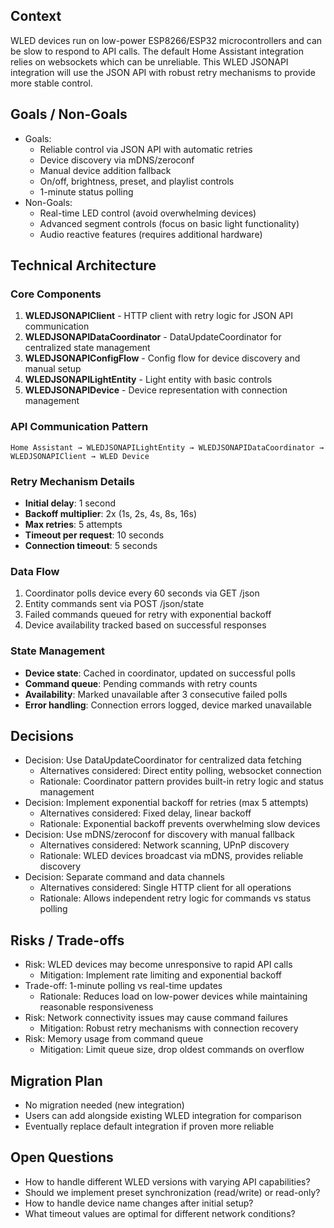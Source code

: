 ## Context
WLED devices run on low-power ESP8266/ESP32 microcontrollers and can be slow to respond to API calls. The default Home Assistant integration relies on websockets which can be unreliable. This WLED JSONAPI integration will use the JSON API with robust retry mechanisms to provide more stable control.

## Goals / Non-Goals
- Goals:
  - Reliable control via JSON API with automatic retries
  - Device discovery via mDNS/zeroconf
  - Manual device addition fallback
  - On/off, brightness, preset, and playlist controls
  - 1-minute status polling
- Non-Goals:
  - Real-time LED control (avoid overwhelming devices)
  - Advanced segment controls (focus on basic light functionality)
  - Audio reactive features (requires additional hardware)

## Technical Architecture

### Core Components
1. **WLEDJSONAPIClient** - HTTP client with retry logic for JSON API communication
2. **WLEDJSONAPIDataCoordinator** - DataUpdateCoordinator for centralized state management
3. **WLEDJSONAPIConfigFlow** - Config flow for device discovery and manual setup
4. **WLEDJSONAPILightEntity** - Light entity with basic controls
5. **WLEDJSONAPIDevice** - Device representation with connection management

### API Communication Pattern
```
Home Assistant → WLEDJSONAPILightEntity → WLEDJSONAPIDataCoordinator → WLEDJSONAPIClient → WLED Device
```

### Retry Mechanism Details
- **Initial delay**: 1 second
- **Backoff multiplier**: 2x (1s, 2s, 4s, 8s, 16s)
- **Max retries**: 5 attempts
- **Timeout per request**: 10 seconds
- **Connection timeout**: 5 seconds

### Data Flow
1. Coordinator polls device every 60 seconds via GET /json
2. Entity commands sent via POST /json/state
3. Failed commands queued for retry with exponential backoff
4. Device availability tracked based on successful responses

### State Management
- **Device state**: Cached in coordinator, updated on successful polls
- **Command queue**: Pending commands with retry counts
- **Availability**: Marked unavailable after 3 consecutive failed polls
- **Error handling**: Connection errors logged, device marked unavailable

## Decisions
- Decision: Use DataUpdateCoordinator for centralized data fetching
  - Alternatives considered: Direct entity polling, websocket connection
  - Rationale: Coordinator pattern provides built-in retry logic and status management
- Decision: Implement exponential backoff for retries (max 5 attempts)
  - Alternatives considered: Fixed delay, linear backoff
  - Rationale: Exponential backoff prevents overwhelming slow devices
- Decision: Use mDNS/zeroconf for discovery with manual fallback
  - Alternatives considered: Network scanning, UPnP discovery
  - Rationale: WLED devices broadcast via mDNS, provides reliable discovery
- Decision: Separate command and data channels
  - Alternatives considered: Single HTTP client for all operations
  - Rationale: Allows independent retry logic for commands vs status polling

## Risks / Trade-offs
- Risk: WLED devices may become unresponsive to rapid API calls
  - Mitigation: Implement rate limiting and exponential backoff
- Trade-off: 1-minute polling vs real-time updates
  - Rationale: Reduces load on low-power devices while maintaining reasonable responsiveness
- Risk: Network connectivity issues may cause command failures
  - Mitigation: Robust retry mechanisms with connection recovery
- Risk: Memory usage from command queue
  - Mitigation: Limit queue size, drop oldest commands on overflow

## Migration Plan
- No migration needed (new integration)
- Users can add alongside existing WLED integration for comparison
- Eventually replace default integration if proven more reliable

## Open Questions
- How to handle different WLED versions with varying API capabilities?
- Should we implement preset synchronization (read/write) or read-only?
- How to handle device name changes after initial setup?
- What timeout values are optimal for different network conditions?